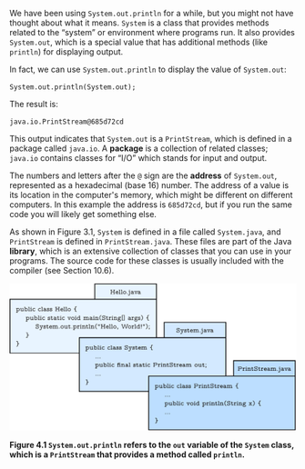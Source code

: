 We have been using `System.out.println` for a while, but you might not have thought about what it means. `System` is a class that provides methods related to the “system” or environment where programs run. It also provides `System.out`, which is a special value that has additional methods (like `println`) for displaying output.

In fact, we can use `System.out.println` to display the value of `System.out`:

```code
System.out.println(System.out);
```

The result is:

```code
java.io.PrintStream@685d72cd
```

This output indicates that `System.out` is a `PrintStream`, which is defined in a package called `java.io`. A **package** is a collection of related classes; `java.io` contains classes for “I/O” which stands for input and output.

The numbers and letters after the `@` sign are the **address** of `System.out`, represented as a hexadecimal (base 16) number. The address of a value is its location in the computer's memory, which might be different on different computers. In this example the address is `685d72cd`, but if you run the same code you will likely get something else.

As shown in Figure 3.1, `System` is defined in a file called `System.java`, and `PrintStream` is defined in `PrintStream.java`. These files are part of the Java **library**, which is an extensive collection of classes that you can use in your programs. The source code for these classes is usually included with the compiler (see Section 10.6).

![Figure 4.1 `System.out.println` refers to the `out` variable of the `System` class, which is a `PrintStream` that provides a method called `println`.](figs/system.jpg)

**Figure 4.1 `System.out.println` refers to the `out` variable of the `System` class, which is a `PrintStream` that provides a method called `println`.**